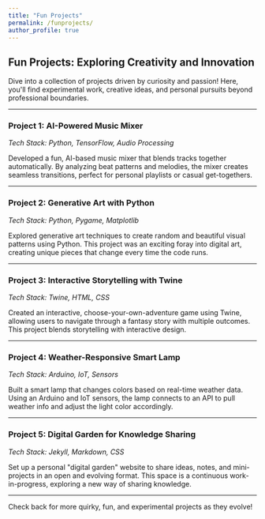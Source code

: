 ```yaml
---
title: "Fun Projects"
permalink: /funprojects/
author_profile: true
---
```


## Fun Projects: Exploring Creativity and Innovation

Dive into a collection of projects driven by curiosity and passion! Here, you'll find experimental work, creative ideas, and personal pursuits beyond professional boundaries.

---

### Project 1: **AI-Powered Music Mixer**
*Tech Stack: Python, TensorFlow, Audio Processing*

Developed a fun, AI-based music mixer that blends tracks together automatically. By analyzing beat patterns and melodies, the mixer creates seamless transitions, perfect for personal playlists or casual get-togethers.

---

### Project 2: **Generative Art with Python**
*Tech Stack: Python, Pygame, Matplotlib*

Explored generative art techniques to create random and beautiful visual patterns using Python. This project was an exciting foray into digital art, creating unique pieces that change every time the code runs.

---

### Project 3: **Interactive Storytelling with Twine**
*Tech Stack: Twine, HTML, CSS*

Created an interactive, choose-your-own-adventure game using Twine, allowing users to navigate through a fantasy story with multiple outcomes. This project blends storytelling with interactive design.

---

### Project 4: **Weather-Responsive Smart Lamp**
*Tech Stack: Arduino, IoT, Sensors*

Built a smart lamp that changes colors based on real-time weather data. Using an Arduino and IoT sensors, the lamp connects to an API to pull weather info and adjust the light color accordingly.

---

### Project 5: **Digital Garden for Knowledge Sharing**
*Tech Stack: Jekyll, Markdown, CSS*

Set up a personal "digital garden" website to share ideas, notes, and mini-projects in an open and evolving format. This space is a continuous work-in-progress, exploring a new way of sharing knowledge.

---

Check back for more quirky, fun, and experimental projects as they evolve!

